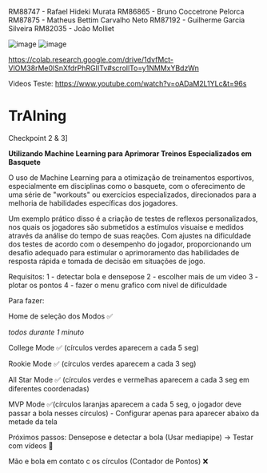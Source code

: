 RM88747 - Rafael Hideki Murata
RM86865 - Bruno Coccetrone Pelorca
RM87875 - Matheus Bettim Carvalho Neto
RM87192 - Guilherme Garcia Silveira
RM82035 - João Molliet

![image](https://github.com/MatheusBettim/TrAIning/assets/91640894/5a9b00ce-107a-4905-b852-bb2674742020)
![image](https://github.com/MatheusBettim/TrAIning/assets/91640894/64da38cf-2133-4649-9948-80af88923200)

https://colab.research.google.com/drive/1dvfMct-VlOM38rMe0lSnXfdrPhRGIITv#scrollTo=y1NMMxYBdzWn

Videos Teste:
https://www.youtube.com/watch?v=oADaM2L1YLc&t=96s

# TrAIning
Checkpoint 2 &amp; 3]

**Utilizando Machine Learning para Aprimorar Treinos Especializados em Basquete**

O uso de Machine Learning para a otimização de treinamentos esportivos, especialmente em disciplinas como o basquete, com o oferecimento de uma série de "workouts" ou exercícios especializados, direcionados para a melhoria de habilidades específicas dos jogadores.

Um exemplo prático disso é a criação de testes de reflexos personalizados, nos quais os jogadores são submetidos a estímulos visuaise e medidos através da análise do tempo de suas reações. Com ajustes na dificuldade dos testes de acordo com o desempenho do jogador, proporcionando um desafio adequado para estimular o aprimoramento das habilidades de resposta rápida e tomada de decisão em situações de jogo.

Requisitos:
1 - detectar bola e densepose
2 - escolher mais de um video
3 - plotar os pontos
4 - fazer o menu grafico com nivel de dificuldade

Para fazer:

Home de seleção dos Modos ✅

*todos durante 1 minuto*

College Mode ✅ (círculos verdes aparecem a cada 5 seg)

Rookie Mode ✅ (círculos verdes aparecem a cada 3 seg)

All Star Mode ✅ (círculos verdes e vermelhas aparecem a cada 3 seg em diferentes coordenadas)

MVP Mode ✅(círculos laranjas aparecem a cada 5 seg, o jogador deve passar a bola nesses círculos) - Configurar apenas para aparecer abaixo da metade da tela

Próximos passos:
Densepose e detectar a bola (Usar mediapipe) -> Testar com vídeos 🔄️

Mão e bola em contato c os círculos (Contador de Pontos) ❌

